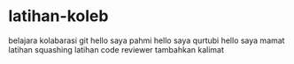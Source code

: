 # latihan-koleb
belajara kolabarasi git
hello saya pahmi
hello saya qurtubi
hello saya mamat
latihan squashing
latihan code reviewer
tambahkan kalimat

